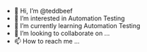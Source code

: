 - 👋 Hi, I’m @teddbeef
- 👀 I’m interested in Automation Testing
- 🌱 I’m currently learning Automation Testing
- 💞️ I’m looking to collaborate on ...
- 📫 How to reach me ...

<!---
teddbeef/teddbeef is a ✨ special ✨ repository because its `README.md` (this file) appears on your GitHub profile.
You can click the Preview link to take a look at your changes.
--->
